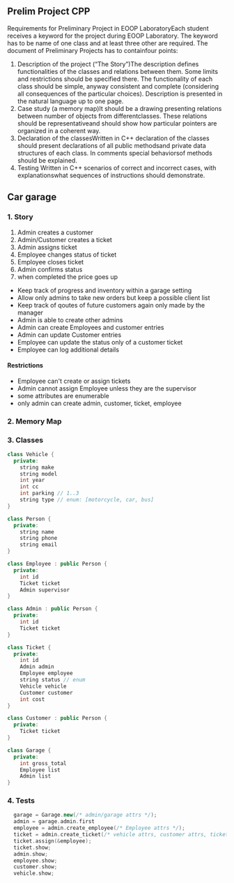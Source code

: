 ## Prelim Project CPP

Requirements for Preliminary Project in EOOP LaboratoryEach student receives a keyword for the project during EOOP Laboratory. 
The keyword has to be name of one class and at least three other are required.
The document of Preliminary Projects has to containfour points:

1.  Description of the project (“The Story”)The description defines functionalities of the classes and relations between them. 
  Some limits and restrictions should be specified there. 
  The functionality of each class should be simple, anyway consistent and complete (considering all consequences of the particular choices). 
  Description is presented in the natural language up to one page.
2.  Case study (a memory map)It should be a drawing presenting relations between number of objects from differentclasses. 
  These relations should be representativeand should show how particular pointers are organized in a coherent way.
3. Declaration of the classesWritten in C++ declaration of the classes should present declarations of all public methodsand private data structures of each class. 
  In comments special behaviorsof methods should be explained.
4.  Testing Written in C++ scenarios of correct and incorrect cases, with explanationswhat sequences of instructions should demonstrate.

## Car garage

### 1. Story

1. Admin creates a customer
2. Admin/Customer creates a ticket
3. Admin assigns ticket
4. Employee changes status of ticket
5. Employee closes ticket
6. Admin confirms status
7. when completed the price goes up

- Keep track of progress and inventory within a garage setting 
- Allow only admins to take new orders but keep a possible client list
- Keep track of qoutes of future customers again only made by the manager
- Admin is able to create other admins
- Admin can create Employees and customer entries
- Admin can update Customer entries
- Employee can update the status only of a customer ticket
- Employee can log additional details 


#### Restrictions

- Employee can't create or assign tickets
- Admin cannot assign Employee unless they are the supervisor
- some attributes are enumerable
- only admin can create admin, customer, ticket, employee

### 2. Memory Map

### 3. Classes

```c++
class Vehicle {
  private: 
    string make
    string model
    int year
    int cc
    int parking // 1..3
    string type // enum: [motorcycle, car, bus]
}

class Person {
  private:
    string name
    string phone
    string email
}

class Employee : public Person {
  private:
    int id
    Ticket ticket
    Admin supervisor
}

class Admin : public Person {
  private: 
    int id
    Ticket ticket
}

class Ticket {
  private:
    int id
    Admin admin
    Employee employee
    string status // enum
    Vehicle vehicle
    Customer customer
    int cost
}

class Customer : public Person {
  private:
    Ticket ticket
}

class Garage {
  private:
    int gross_total
    Employee list
    Admin list
}
```

### 4. Tests

```c++
  garage = Garage.new(/* admin/garage attrs */);
  admin = garage.admin.first
  employee = admin.create_employee(/* Employee attrs */);
  ticket = admin.create_ticket(/* vehicle attrs, customer attrs, ticket attrs */);
  ticket.assign(&employee);
  ticket.show;
  admin.show;
  employee.show;
  customer.show;
  vehicle.show;
```
  
